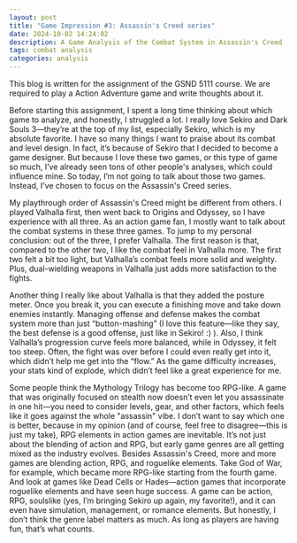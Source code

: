 ```yaml
---
layout: post
title: "Game Impression #3: Assassin's Creed series"
date: 2024-10-02 14:24:02
description: A Game Analysis of the Combat System in Assassin's Creed
tags: combat analysis
categories: analysis
---
```


This blog is written for the assignment of the GSND 5111 course. We are required to play a Action Adventure game and write thoughts about it.

Before starting this assignment, I spent a long time thinking about which game to analyze, and honestly, I struggled a lot. I really love Sekiro and Dark Souls 3—they’re at the top of my list, especially Sekiro, which is my absolute favorite. I have so many things I want to praise about its combat and level design. In fact, it’s because of Sekiro that I decided to become a game designer. But because I love these two games, or this type of game so much, I’ve already seen tons of other people's analyses, which could influence mine. So today, I’m not going to talk about those two games. Instead, I’ve chosen to focus on the Assassin's Creed series.

My playthrough order of Assassin's Creed might be different from others. I played Valhalla first, then went back to Origins and Odyssey, so I have experience with all three. As an action game fan, I mostly want to talk about the combat systems in these three games. To jump to my personal conclusion: out of the three, I prefer Valhalla. The first reason is that, compared to the other two, I like the combat feel in Valhalla more. The first two felt a bit too light, but Valhalla’s combat feels more solid and weighty. Plus, dual-wielding weapons in Valhalla just adds more satisfaction to the fights.

Another thing I really like about Valhalla is that they added the posture meter. Once you break it, you can execute a finishing move and take down enemies instantly. Managing offense and defense makes the combat system more than just “button-mashing” (I love this feature—like they say, the best defense is a good offense, just like in Sekiro! :) ). Also, I think Valhalla’s progression curve feels more balanced, while in Odyssey, it felt too steep. Often, the fight was over before I could even really get into it, which didn’t help me get into the “flow.” As the game difficulty increases, your stats kind of explode, which didn’t feel like a great experience for me.

Some people think the Mythology Trilogy has become too RPG-like. A game that was originally focused on stealth now doesn’t even let you assassinate in one hit—you need to consider levels, gear, and other factors, which feels like it goes against the whole "assassin" vibe. I don’t want to say which one is better, because in my opinion (and of course, feel free to disagree—this is just my take), RPG elements in action games are inevitable. It’s not just about the blending of action and RPG, but early game genres are all getting mixed as the industry evolves. Besides Assassin's Creed, more and more games are blending action, RPG, and roguelike elements. Take God of War, for example, which became more RPG-like starting from the fourth game. And look at games like Dead Cells or Hades—action games that incorporate roguelike elements and have seen huge success. A game can be action, RPG, soulslike (yes, I’m bringing Sekiro up again, my favorite!), and it can even have simulation, management, or romance elements. But honestly, I don’t think the genre label matters as much. As long as players are having fun, that’s what counts.
